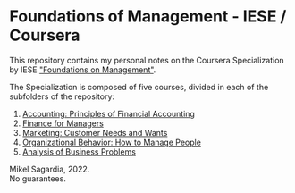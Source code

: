 # Foundations of Management - IESE / Coursera

This repository contains my personal notes on the Coursera Specialization by IESE ["Foundations on Management"](https://www.coursera.org/specializations/foundations-management).

The Specialization is composed of five courses, divided in each of the subfolders of the repository:

1. [Accounting: Principles of Financial Accounting](https://www.coursera.org/learn/financial-accounting?specialization=foundations-management)
2. [Finance for Managers](https://www.coursera.org/learn/operational-finance?specialization=foundations-management)
3. [Marketing: Customer Needs and Wants](https://www.coursera.org/learn/marketing-customers?specialization=foundations-management)
4. [Organizational Behavior: How to Manage People](https://www.coursera.org/learn/managing-people-iese?specialization=foundations-management)
5. [Analysis of Business Problems](https://www.coursera.org/learn/analysis-business-problem-iese?specialization=foundations-management)

Mikel Sagardia, 2022.  
No guarantees.